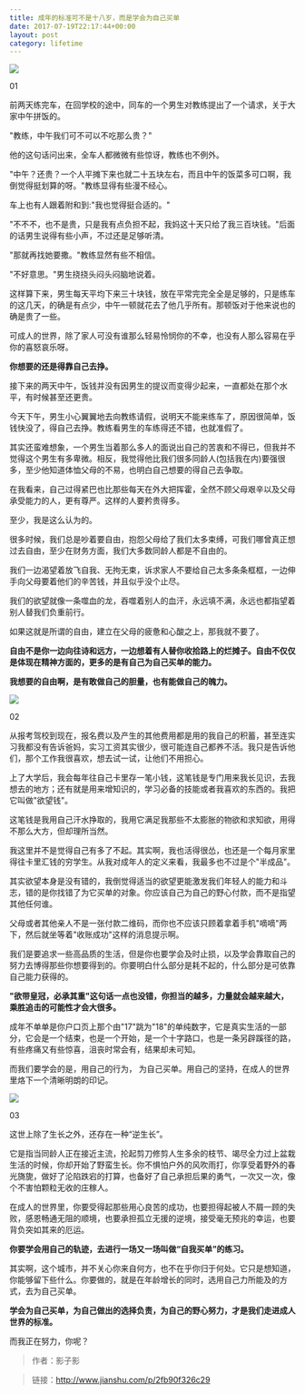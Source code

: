 ```yaml
---
title: 成年的标准可不是十八岁，而是学会为自己买单
date: 2017-07-19T22:17:44+00:00
layout: post
category: lifetime
---
```

![](/pics/2017/07/2759192-b6ad0aae8969da07.jpg)

01

前两天练完车，在回学校的途中，同车的一个男生对教练提出了一个请求，关于大家中午拼饭的。

"教练，中午我们可不可以不吃那么贵？"

他的这句话问出来，全车人都微微有些惊讶，教练也不例外。

"中午？还贵？一个人平摊下来也就二十五块左右，而且中午的饭菜多可口啊，我倒觉得挺划算的呀。"教练显得有些漫不经心。

车上也有人跟着附和到:"我也觉得挺合适的。"

"不不不，也不是贵，只是我有点负担不起，我妈这十天只给了我三百块钱。"后面的话男生说得有些小声，不过还是足够听清。

"那就再找她要撒。"教练显然有些不相信。

"不好意思。"男生挠挠头闷头闷脑地说着。

这样算下来，男生每天平均下来三十块钱，放在平常完完全全是足够的，只是练车的这几天，的确是有点少，中午一顿就花去了他几乎所有。那顿饭对于他来说也的确是贵了一些。

可成人的世界，除了家人可没有谁那么轻易怜悯你的不幸，也没有人那么容易在乎你的喜怒哀乐呀。

**你想要的还是得靠自己去挣。**

接下来的两天中午，饭钱并没有因男生的提议而变得少起来，一直都处在那个水平，有时候甚至还更贵。

今天下午，男生小心翼翼地去向教练请假，说明天不能来练车了，原因很简单，饭钱快没了，得自己去挣。教练看男生的车练得还不错，也就准假了。

其实还蛮难想象，一个男生当着那么多人的面说出自己的苦衷和不得已，但我并不觉得这个男生有多卑微。相反，我觉得他比我们很多同龄人(包括我在内)要强很多，至少他知道体恤父母的不易，也明白自己想要的得自己去争取。

在我看来，自己过得紧巴也比那些每天在外大把挥霍，全然不顾父母艰辛以及父母承受能力的人，更有尊严。这样的人要矜贵得多。

至少，我是这么认为的。

很多时候，我们总是吵着要自由，抱怨父母给了我们太多束缚，可我们哪曾真正想过去自由，至少在财务方面，我们大多数同龄人都是不自由的。

我们一边渴望着放飞自我、无拘无束，诉求家人不要给自己太多条条框框，一边伸手向父母要着他们的辛苦钱，并且似乎没个止尽。

我们的欲望就像一条噬血的龙，吞噬着别人的血汗，永远填不满，永远也都指望着别人替我们负重前行。

如果这就是所谓的自由，建立在父母的疲惫和心酸之上，那我就不要了。

**自由不是你一边向往诗和远方，一边想着有人替你收拾路上的烂摊子。自由不仅仅是体现在精神方面的，更多的是有自己为自己买单的能力。**

**我想要的自由啊，是有敢做自己的胆量，也有能做自己的魄力。**

![](/pics/2017/07/2759192-799ce16d0c08177e.jpg)


02

从报考驾校到现在，报名费以及产生的其他费用都是用的我自己的积蓄，甚至连实习我都没有告诉爸妈，实习工资其实很少，很可能连自己都养不活。我只是告诉他们，那个工作我很喜欢，想去试一试，让他们不用担心。

上了大学后，我会每年往自己卡里存一笔小钱，这笔钱是专门用来我长见识，去我想去的地方；还有就是用来增知识的，学习必备的技能或者我喜欢的东西的。我把它叫做"欲望钱"。

这笔钱是我用自己汗水挣取的，我用它满足我那些不太膨胀的物欲和求知欲，用得不那么大方，但却理所当然。

我这里并不是觉得自己有多了不起。其实啊，我也活得很怂，也还是一个每月家里得往卡里汇钱的穷学生。从我对成年人的定义来看，我最多也不过是个"半成品"。

其实欲望本身是没有错的，我倒觉得适当的欲望更能激发我们年轻人的能力和斗志，错的是你找错了为它买单的对象。你应该自己为自己的野心付款，而不是指望其他任何谁。

父母或者其他亲人不是一张付款二维码，而你也不应该只顾着拿着手机"嘀嘀"两下，然后就坐等着"收账成功"这样的消息提示啊。

我们是要追求一些高品质的生活，但是你也要学会及时止损，以及学会靠取自己的努力去博得那些你想要得到的。你要明白什么部分是耗不起的，什么部分是可依靠自己能力获得的。

**"欲带皇冠，必承其重"这句话一点也没错，你担当的越多，力量就会越来越大，乘胜追击的可能性才会大很多。**

成年不单单是你户口页上那个由"17"跳为"18"的单纯数字，它是真实生活的一部分，它会是一个结束，也是一个开始，是一个十字路口，也是一条另辟蹊径的路，有些疼痛又有些惊喜，沮丧时常会有，结果却未可知。

而我们要学会的是，用自己的行为， 为自己买单。用自己的坚持，在成人的世界里烙下一个清晰明朗的印记。

![](/pics/2017/07/2759192-ac2828866782b9fc.jpg)

03

这世上除了生长之外，还存在一种“逆生长”。

它是指当同龄人正在接近主流，抡起剪刀修剪人生多余的枝节、竭尽全力过上盆栽生活的时候，你却开始了野蛮生长。你不惧怕户外的风吹雨打，你享受着野外的春光旖旎，做好了沦陷跌宕的打算，也备好了自己承担后果的勇气，一次又一次，像个不害怕颗粒无收的庄稼人。

在成人的世界里，你要受得起那些用心良苦的成功，也要担得起被人不屑一顾的失败，感恩畅通无阻的顺境，也要承担孤立无援的逆境，接受毫无预兆的幸运，也要背负突如其来的厄运。

**你要学会用自己的轨迹，去进行一场又一场叫做“自我买单”的练习。**

其实啊，这个城市，并不关心你来自何方，也不在乎你归于何处。它只是想知道，你能够留下些什么。你要做的，就是在年龄增长的同时，选用自己力所能及的方式，去为自己买单。

**学会为自己买单，为自己做出的选择负责，为自己的野心努力，才是我们走进成人世界的标准。**

而我正在努力，你呢？

> 作者：影子影

> 链接：http://www.jianshu.com/p/2fb90f326c29
